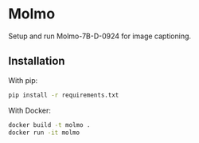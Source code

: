 # Molmo
Setup and run Molmo-7B-D-0924 for image captioning.

## Installation

With pip:

```bash
pip install -r requirements.txt
```

With Docker:

```bash
docker build -t molmo .
docker run -it molmo
```
